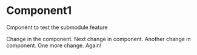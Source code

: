 Component1
==========

Cmponent to test the submodule feature

Change in the component.
Next change in component.
Another change in component.
One more change. Again!